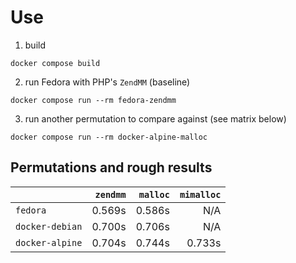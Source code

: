 # Use

1. build

```shell
docker compose build
```

2. run Fedora with PHP's `ZendMM` (baseline)

```shell
docker compose run --rm fedora-zendmm
```

3. run another permutation to compare against (see matrix below)

```
docker compose run --rm docker-alpine-malloc
```

## Permutations and rough results

|                 | `zendmm` | `malloc` | `mimalloc` |
|-----------------|---------:|---------:|-----------:|
| `fedora`        |   0.569s |   0.586s |        N/A |
| `docker-debian` |   0.700s |   0.706s |        N/A |
| `docker-alpine` |   0.704s |   0.744s |     0.733s |
